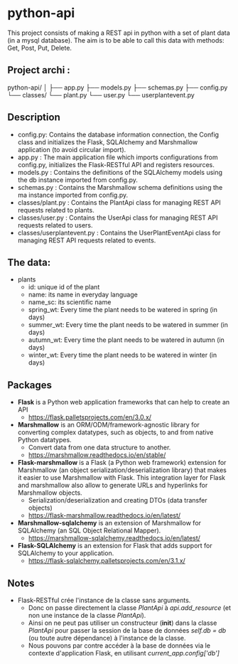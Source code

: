 # python-api

This project consists of making a REST api in python with a set of plant data (in a mysql database).
The aim is to be able to call this data with methods: Get, Post, Put, Delete.

## Project archi :
python-api/
│
├── app.py
├── models.py
├── schemas.py
├── config.py
└── classes/
    └── plant.py
    └── user.py
    └── userplantevent.py

## Description 
- config.py: Contains the database information connection, the Config class and initializes the Flask, SQLAlchemy and Marshmallow application (to avoid circular import).
- app.py : The main application file which imports configurations from config.py, initializes the Flask-RESTful API and registers resources.
- models.py : Contains the definitions of the SQLAlchemy models using the db instance imported from config.py.
- schemas.py : Contains the Marshmallow schema definitions using the ma instance imported from config.py.
- classes/plant.py : Contains the PlantApi class for managing REST API requests related to plants.
- classes/user.py : Contains the UserApi class for managing REST API requests related to users.
- classes/userplantevent.py : Contains the UserPlantEventApi class for managing REST API requests related to events.

## The data:
- plants
    - id: unique id of the plant
    - name: its name in everyday language
    - name_sc: its scientific name
    - spring_wt: Every time the plant needs to be watered in spring (in days)
    - summer_wt: Every time the plant needs to be watered in summer (in days)
    - autumn_wt: Every time the plant needs to be watered in autumn (in days)
    - winter_wt: Every time the plant needs to be watered in winter (in days)

## Packages

- **Flask** is a Python web application frameworks that can help to create an API
    - https://flask.palletsprojects.com/en/3.0.x/
- **Marshmallow** is an ORM/ODM/framework-agnostic library for converting complex datatypes, such as objects, to and from native Python datatypes.
    - Convert data from one data structure to another. 
    - https://marshmallow.readthedocs.io/en/stable/
- **Flask-marshmallow** is a Flask (a Python web framework) extension for Marshmallow (an object serialization/deserialization library) that makes it easier to use Marshmallow with Flask. This integration layer for Flask and marshmallow also allow to generate URLs and hyperlinks for Marshmallow objects.
    - Serialization/deserialization and creating DTOs (data transfer objects)
    - https://flask-marshmallow.readthedocs.io/en/latest/
- **Marshmallow-sqlalchemy** is an extension of Marshmallow for SQLAlchemy (an SQL Object Relational Mapper).
    - https://marshmallow-sqlalchemy.readthedocs.io/en/latest/
- **Flask-SQLAlchemy** is an extension for Flask that adds support for SQLAlchemy to your application. 
    - https://flask-sqlalchemy.palletsprojects.com/en/3.1.x/


## Notes
- Flask-RESTful crée l'instance de la classe sans arguments. 
    - Donc on passe directement la classe *PlantApi* à *api.add_resource* (et non une instance de la classe *PlantApi*). 
    - Ainsi on ne peut pas utiliser un constructeur (__init__) dans la classe *PlantApi* pour passer la session de la base de données *self.db = db* (ou toute autre dépendance) à l'instance de la classe. 
    - Nous pouvons par contre accéder à la base de données via le contexte d'application Flask, en utilisant *current_app.config['db']*
